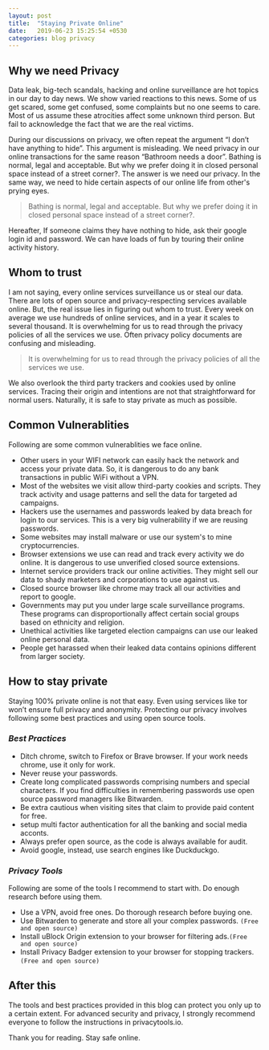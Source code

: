 ```yaml
---
layout: post
title:  "Staying Private Online"
date:   2019-06-23 15:25:54 +0530
categories: blog privacy
---
```


## Why we need Privacy

Data leak, big-tech scandals, hacking and online surveillance are hot topics in our day to day news. We show varied reactions to this news. Some of us get scared, some get confused, some complaints but no one seems to care. Most of us assume these atrocities affect some unknown third person. But fail to acknowledge the fact that we are the real victims.

During our discussions on privacy, we often repeat the argument “I don’t have anything to hide”. This argument is misleading. We need privacy in our online transactions for the same reason “Bathroom needs a door”. Bathing is normal, legal and acceptable. But why we prefer doing it in closed personal space instead of a street corner?. The answer is we need our privacy. In the same way, we need to hide certain aspects of our online life from other's prying eyes. 

> Bathing is normal, legal and acceptable. But why we prefer doing it in closed personal space instead of a street corner?.

Hereafter, If someone claims they have nothing to hide, ask their google login id and password.  We can have loads of fun by touring their online activity history.

## Whom to trust

I am not saying, every online services surveillance us or steal our data. There are lots of open source and privacy-respecting services available online. But, the real issue lies in figuring out whom to trust. Every week on average we use hundreds of online services, and in a year it scales to several thousand. It is overwhelming for us to read through the privacy policies of all the services we use. Often privacy policy documents are confusing and misleading.

> It is overwhelming for us to read through the privacy policies of all the services we use.

We also overlook the third party trackers and cookies used by online services. Tracing their origin and intentions are not that straightforward for normal users. Naturally, it is safe to stay private as much as possible.

## Common Vulnerablities

Following are some common vulnerablities we face online.

* Other users in your WIFI network can easily hack the network and access your private data.  So, it is dangerous to do any bank transactions in public WiFi without a VPN.
* Most of the websites we visit allow third-party cookies and scripts. They track activity and usage patterns and sell the data for targeted ad campaigns. 
* Hackers use the usernames and passwords leaked by data breach for login to our services. This is a very big vulnerability if we are reusing passwords.
* Some websites may install malware or use our system's to mine cryptocurrencies.
* Browser extensions we use can read and track every activity we do online. It is dangerous to use unverified closed source extensions.
* Internet service providers track our online activities. They might sell our data to shady marketers and corporations to use against us.
* Closed source browser like chrome may track all our activities and report to google.
* Governments may put you under large scale surveillance programs.  These programs can disproportionally affect certain social groups based on ethnicity and religion.
* Unethical activities like targeted election campaigns can use our leaked online personal data. 
* People get harassed when their leaked data contains opinions different from larger society.

## How to stay private

Staying 100% private online is not that easy. Even using services like tor won’t ensure full privacy and anonymity. Protecting our privacy involves following some best practices and using open source tools.

### *Best Practices*

* Ditch chrome, switch to Firefox or Brave browser. If your work needs chrome, use it only for work.
* Never reuse your passwords.
* Create long complicated passwords comprising numbers and special characters. If you find difficulties in remembering passwords use open source password managers like Bitwarden.
* Be extra cautious when visiting sites that claim to provide paid content for free.
* setup multi factor authentication for all the banking and social media acconts.
* Always prefer open source, as the code is always available for audit.
* Avoid google, instead, use search engines like Duckduckgo. 

### *Privacy Tools*

Following are some of the tools I recommend to start with. Do enough research before using them.

* Use a VPN, avoid free ones. Do thorough research before buying one.
* Use Bitwarden to generate and store all your complex passwords. `(Free and open source)`
* Install uBlock Origin extension to your browser for filtering ads.`(Free and open source)`
* Install Privacy Badger extension to your browser for stopping trackers. `(Free and open source)`

## After this

The tools and best practices provided in this blog can protect you only up to a certain extent. For advanced security and privacy, I strongly recommend everyone to follow the instructions in privacytools.io.

Thank you for reading. Stay safe online.